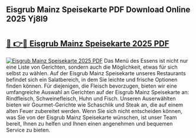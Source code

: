 ## Eisgrub Mainz Speisekarte PDF Download Online 2025 Yj8l9

# <h2><a href="http://gc9zv8.nevu.top/?p=Eisgrub+Mainz+Speisekarte">🔗 👉🔴 Eisgrub Mainz Speisekarte 2025 PDF</a></h2>

[![Eisgrub Mainz Speisekarte 2025 PDF](https://i.imgur.com/dBaPXMq.png)](http://gc9zv8.nevu.top/?p=Eisgrub+Mainz+Speisekarte)
Das Menü des Essens ist nicht nur eine Liste von Gerichten, sondern auch die Möglichkeit, etwas für sich selbst zu wählen. Auf der Eisgrub Mainz Speisekarte unseres Restaurants befindet sich ein Salatbereich, in dem Sie leichte und frische Optionen finden können. Für diejenigen, die Fleisch bevorzugen, bieten wir eine umfangreiche Auswahl an Gerichten auf der Eisgrub Mainz Speisekarte an: Rindfleisch, Schweinefleisch, Huhn und Fisch. Unseren Auserwählten bieten wir Gourmet-Gerichte wie Schaschlik und Steak an, die auf einem alten Feuer zubereitet werden. Wenn Sie sich nicht entscheiden können, was Sie von der Eisgrub Mainz Speisekarte wünschen, ist unser Team bereit, Ihnen zu helfen und Ihnen einen angenehmen und bequemen Service zu bieten.
